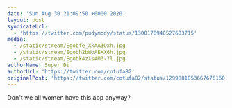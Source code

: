 ```yaml
---
date: 'Sun Aug 30 21:09:50 +0000 2020'
layout: post
syndicateUrl:
  - 'https://twitter.com/pudymody/status/1300178940527603715'
media:
  - /static/stream/Egobfe_XkAA3Oxh.jpg
  - /static/stream/Egobh2bWoAEXX6h.jpg
  - /static/stream/Egobk4zXsAM3-7l.jpg
authorName: Super Di
authorUrl: 'https://twitter.com/cotufa82'
originalPost: 'https://twitter.com/cotufa82/status/1299881853667676160'
---
```

Don't we all women have this app anyway? 